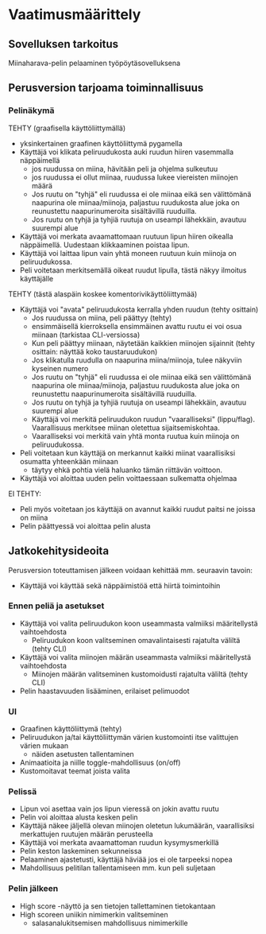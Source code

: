 # Vaatimusmäärittely

## Sovelluksen tarkoitus
Miinaharava-pelin pelaaminen työpöytäsovelluksena

## Perusversion tarjoama toiminnallisuus

### Pelinäkymä

TEHTY (graafisella käyttöliittymällä)
* yksinkertainen graafinen käyttöliittymä pygamella
* Käyttäjä voi klikata peliruudukosta auki ruudun hiiren vasemmalla näppäimellä
	* jos ruudussa on miina, hävitään peli ja ohjelma sulkeutuu
	* jos ruudussa ei ollut miinaa, ruudussa lukee viereisten miinojen määrä
	* Jos ruutu on "tyhjä" eli ruudussa ei ole miinaa eikä sen välittömänä naapurina ole miinaa/miinoja, paljastuu ruudukosta alue joka on reunustettu naapurinumeroita sisältävillä ruuduilla.
	* Jos ruutu on tyhjä ja tyhjiä ruutuja on useampi lähekkäin, avautuu suurempi alue
* Käyttäjä voi merkata avaamattomaan ruutuun lipun hiiren oikealla näppäimellä. Uudestaan klikkaaminen poistaa lipun.
* Käyttäjä voi laittaa lipun vain yhtä moneen ruutuun kuin miinoja on peliruudukossa.
* Peli voitetaan merkitsemällä oikeat ruudut lipulla, tästä näkyy ilmoitus käyttäjälle

TEHTY (tästä alaspäin koskee komentorivikäyttöliittymää)
* Käyttäjä voi "avata" peliruudukosta kerralla yhden ruudun (tehty osittain)
	* Jos ruudussa on miina, peli päättyy (tehty)
	* ensimmäisellä kierroksella ensimmäinen avattu ruutu ei voi osua miinaan (tarkistaa CLI-versiossa)
	* Kun peli päättyy miinaan, näytetään kaikkien miinojen sijainnit (tehty osittain: näyttää koko taustaruudukon)
	* Jos klikatulla ruudulla on naapurina miina/miinoja, tulee näkyviin kyseinen numero
	* Jos ruutu on "tyhjä" eli ruudussa ei ole miinaa eikä sen välittömänä naapurina ole miinaa/miinoja, paljastuu ruudukosta alue joka on reunustettu naapurinumeroita sisältävillä ruuduilla.
	* Jos ruutu on tyhjä ja tyhjiä ruutuja on useampi lähekkäin, avautuu suurempi alue
	* Käyttäjä voi merkitä peliruudukon ruudun "vaaralliseksi" (lippu/flag). Vaarallisuus merkitsee miinan oletettua sijaitsemiskohtaa.
	* Vaaralliseksi voi merkitä vain yhtä monta ruutua kuin miinoja on peliruudukossa.
* Peli voitetaan kun käyttäjä on merkannut kaikki miinat vaarallisiksi osumatta yhteenkään miinaan
	* täytyy ehkä pohtia vielä haluanko tämän riittävän voittoon.
* Käyttäjä voi aloittaa uuden pelin voittaessaan sulkematta ohjelmaa

EI TEHTY:
* Peli myös voitetaan jos käyttäjä on avannut kaikki ruudut paitsi ne joissa on miina
* Pelin päättyessä voi aloittaa pelin alusta

## Jatkokehitysideoita
Perusversion toteuttamisen jälkeen voidaan kehittää mm. seuraavin tavoin:
* Käyttäjä voi käyttää sekä näppäimistöä että hiirtä toimintoihin

### Ennen peliä ja asetukset
- Käyttäjä voi valita peliruudukon koon useammasta valmiiksi määritellystä vaihtoehdosta
	- Peliruudukon koon valitseminen omavalintaisesti rajatulta väliltä (tehty CLI)
- Käyttäjä voi valita miinojen määrän useammasta valmiiksi määritellystä vaihtoehdosta
	- Miinojen määrän valitseminen kustomoidusti rajatulta väliltä (tehty CLI)
- Pelin haastavuuden lisääminen, erilaiset pelimuodot

### UI
- Graafinen käyttöliittymä (tehty)
- Peliruudukon ja/tai käyttöliittymän värien kustomointi itse valittujen värien mukaan
	- näiden asetusten tallentaminen
- Animaatioita ja niille toggle-mahdollisuus (on/off)
- Kustomoitavat teemat joista valita

### Pelissä
- Lipun voi asettaa vain jos lipun vieressä on jokin avattu ruutu
- Pelin voi aloittaa alusta kesken pelin
- Käyttäjä näkee jäljellä olevan miinojen oletetun lukumäärän, vaarallisiksi merkattujen ruutujen määrän perusteella
- Käyttäjä voi merkata avaamattoman ruudun kysymysmerkillä
- Pelin keston laskeminen sekunneissa
- Pelaaminen ajastetusti, käyttäjä häviää jos ei ole tarpeeksi nopea
- Mahdollisuus pelitilan tallentamiseen mm. kun peli suljetaan

### Pelin jälkeen
- High score -näyttö ja sen tietojen tallettaminen tietokantaan
- High scoreen uniikin nimimerkin valitseminen
	- salasanalukitsemisen mahdollisuus nimimerkille

